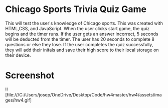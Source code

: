 # Chicago Sports Trivia Quiz Game

This will test the user's knowledge of Chicago sports. This was created with HTML,CSS, and JavaScript. When the user clicks start game, the quiz begins and the timer runs. If the user gets an answer incorrect, 5 seconds will be deducted from the timer. The user has 20 seconds to complete 8 questions or else they lose. If the user completes the quiz successfully, they will add their initals and save their high score to their local storage on their device.

# Screenshot
!![file:///C:/Users/josep/OneDrive/Desktop/Code/hw4master/hw4/assets/images/hw4.gif]

